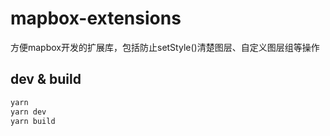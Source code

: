 # mapbox-extensions 
方便mapbox开发的扩展库，包括防止setStyle()清楚图层、自定义图层组等操作 
## dev & build 
``` cmd
yarn
yarn dev
yarn build
```
